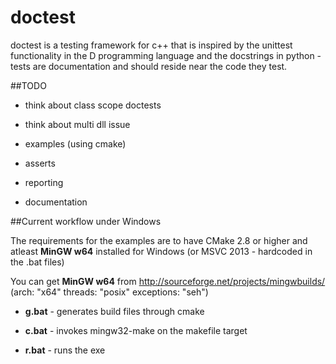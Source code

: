 doctest
=======

doctest is a testing framework for c++ that is inspired by the unittest functionality in the D programming language and the docstrings in python - tests are documentation and should reside near the code they test.

##TODO

- think about class scope doctests

- think about multi dll issue

- examples (using cmake)

- asserts

- reporting

- documentation

##Current workflow under Windows

The requirements for the examples are to have CMake 2.8 or higher and atleast **MinGW w64** installed for Windows (or MSVC 2013 - hardcoded in the .bat files)

You can get **MinGW w64** from http://sourceforge.net/projects/mingwbuilds/ (arch: "x64" threads: "posix" exceptions: "seh")

- **g.bat** - generates build files through cmake

- **c.bat** - invokes mingw32-make on the makefile target

- **r.bat** - runs the exe
